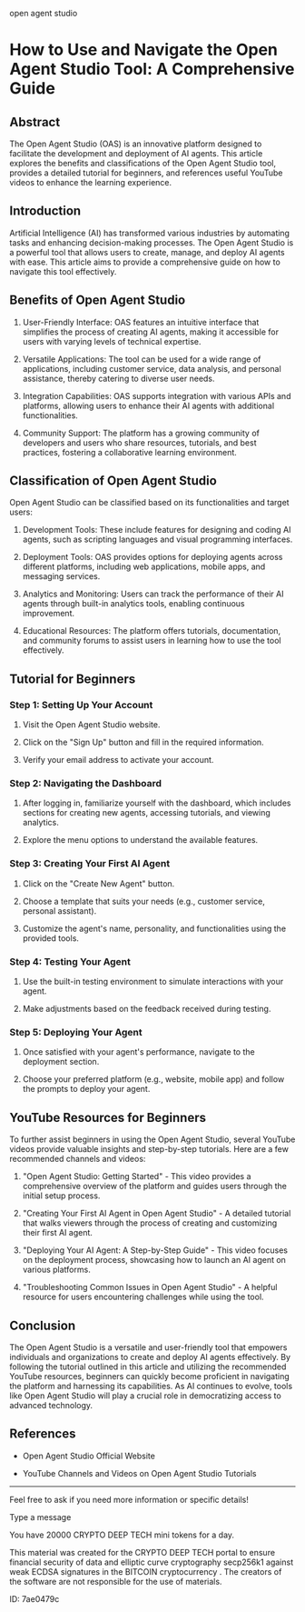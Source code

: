 open agent studio
# How to Use and Navigate the Open Agent Studio Tool: A Comprehensive Guide



## Abstract



The Open Agent Studio (OAS) is an innovative platform designed to facilitate the development and deployment of AI agents. This article explores the benefits and classifications of the Open Agent Studio tool, provides a detailed tutorial for beginners, and references useful YouTube videos to enhance the learning experience.



## Introduction



Artificial Intelligence (AI) has transformed various industries by automating tasks and enhancing decision-making processes. The Open Agent Studio is a powerful tool that allows users to create, manage, and deploy AI agents with ease. This article aims to provide a comprehensive guide on how to navigate this tool effectively.



## Benefits of Open Agent Studio



1. User-Friendly Interface: OAS features an intuitive interface that simplifies the process of creating AI agents, making it accessible for users with varying levels of technical expertise.



2. Versatile Applications: The tool can be used for a wide range of applications, including customer service, data analysis, and personal assistance, thereby catering to diverse user needs.



3. Integration Capabilities: OAS supports integration with various APIs and platforms, allowing users to enhance their AI agents with additional functionalities.



4. Community Support: The platform has a growing community of developers and users who share resources, tutorials, and best practices, fostering a collaborative learning environment.



## Classification of Open Agent Studio



Open Agent Studio can be classified based on its functionalities and target users:



1. Development Tools: These include features for designing and coding AI agents, such as scripting languages and visual programming interfaces.



2. Deployment Tools: OAS provides options for deploying agents across different platforms, including web applications, mobile apps, and messaging services.



3. Analytics and Monitoring: Users can track the performance of their AI agents through built-in analytics tools, enabling continuous improvement.



4. Educational Resources: The platform offers tutorials, documentation, and community forums to assist users in learning how to use the tool effectively.



## Tutorial for Beginners



### Step 1: Setting Up Your Account



1. Visit the Open Agent Studio website.

2. Click on the "Sign Up" button and fill in the required information.

3. Verify your email address to activate your account.



### Step 2: Navigating the Dashboard



1. After logging in, familiarize yourself with the dashboard, which includes sections for creating new agents, accessing tutorials, and viewing analytics.

2. Explore the menu options to understand the available features.



### Step 3: Creating Your First AI Agent



1. Click on the "Create New Agent" button.

2. Choose a template that suits your needs (e.g., customer service, personal assistant).

3. Customize the agent's name, personality, and functionalities using the provided tools.



### Step 4: Testing Your Agent



1. Use the built-in testing environment to simulate interactions with your agent.

2. Make adjustments based on the feedback received during testing.



### Step 5: Deploying Your Agent



1. Once satisfied with your agent's performance, navigate to the deployment section.

2. Choose your preferred platform (e.g., website, mobile app) and follow the prompts to deploy your agent.



## YouTube Resources for Beginners



To further assist beginners in using the Open Agent Studio, several YouTube videos provide valuable insights and step-by-step tutorials. Here are a few recommended channels and videos:



1. "Open Agent Studio: Getting Started" - This video provides a comprehensive overview of the platform and guides users through the initial setup process.



2. "Creating Your First AI Agent in Open Agent Studio" - A detailed tutorial that walks viewers through the process of creating and customizing their first AI agent.



3. "Deploying Your AI Agent: A Step-by-Step Guide" - This video focuses on the deployment process, showcasing how to launch an AI agent on various platforms.



4. "Troubleshooting Common Issues in Open Agent Studio" - A helpful resource for users encountering challenges while using the tool.



## Conclusion



The Open Agent Studio is a versatile and user-friendly tool that empowers individuals and organizations to create and deploy AI agents effectively. By following the tutorial outlined in this article and utilizing the recommended YouTube resources, beginners can quickly become proficient in navigating the platform and harnessing its capabilities. As AI continues to evolve, tools like Open Agent Studio will play a crucial role in democratizing access to advanced technology.



## References



- Open Agent Studio Official Website

- YouTube Channels and Videos on Open Agent Studio Tutorials



---



Feel free to ask if you need more information or specific details!



Type a message

You have 20000 CRYPTO DEEP TECH mini tokens for a day.


This material was created for the  CRYPTO DEEP TECH portal  to ensure financial security of data and elliptic curve cryptography  secp256k1 against weak ECDSA  signatures   in the  BITCOIN cryptocurrency . The creators of the software are not responsible for the use of materials.

 ID: 7ae0479c
